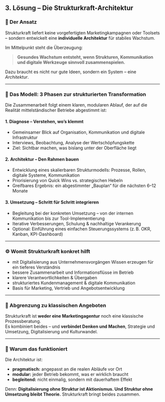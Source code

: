 ## 3. Lösung – Die Strukturkraft-Architektur

### 🧱 Der Ansatz

Strukturkraft liefert keine vorgefertigten Marketingkampagnen oder Toolsets – sondern entwickelt eine **individuelle Architektur** für stabiles Wachstum.

Im Mittelpunkt steht die Überzeugung:  
> **Gesundes Wachstum entsteht, wenn Strukturen, Kommunikation und digitale Werkzeuge sinnvoll zusammenspielen.**

Dazu braucht es nicht nur gute Ideen, sondern ein System – eine *Architektur*.

---

### 🧰 Das Modell: 3 Phasen zur strukturierten Transformation

Die Zusammenarbeit folgt einem klaren, modularen Ablauf, der auf die Realität mittelständischer Betriebe abgestimmt ist:

#### 1. **Diagnose – Verstehen, wo’s klemmt**
- Gemeinsamer Blick auf Organisation, Kommunikation und digitale Infrastruktur
- Interviews, Beobachtung, Analyse der Wertschöpfungskette
- Ziel: Sichtbar machen, was bislang unter der Oberfläche liegt

#### 2. **Architektur – Den Rahmen bauen**
- Entwicklung eines skalierbaren Strukturmodells: Prozesse, Rollen, digitale Systeme, Kommunikation
- Priorisierung von Quick Wins vs. strategischen Hebeln
- Greifbares Ergebnis: ein abgestimmter „Bauplan“ für die nächsten 6–12 Monate

#### 3. **Umsetzung – Schritt für Schritt integrieren**
- Begleitung bei der konkreten Umsetzung – von der internen Kommunikation bis zur Tool-Implementierung
- Iterative Verbesserungen, Schulung & nachhaltige Verankerung
- Optional: Einführung eines einfachen Steuerungssystems (z. B. OKR, Kanban, KPI-Dashboard)

---

### ⚙️ Womit Strukturkraft konkret hilft

- mit Digitalisierung aus Unternehmensvorgängen Wissen erzeugen für ein tieferes Verständnis
- bessere Zusammenarbeit und Informationsflüsse im Betrieb
- klarere Verantwortlichkeiten & Übergaben
- strukturiertes Kundenmanagement & digitale Kommunikation
- Basis für Marketing, Vertrieb und Angebotsentwicklung

---

### 📌 Abgrenzung zu klassischen Angeboten

Strukturkraft ist **weder eine Marketingagentur** noch eine klassische Prozessberatung.  
Es kombiniert beides – und **verbindet Denken und Machen**, Strategie und Umsetzung, Digitalisierung und Kulturwandel.

---

### 🔑 Warum das funktioniert

Die Architektur ist:
- **pragmatisch:** angepasst an die realen Abläufe vor Ort
- **modular:** jeder Betrieb bekommt, was er wirklich braucht
- **begleitend:** nicht einmalig, sondern mit dauerhaftem Effekt

Denn: **Digitalisierung ohne Struktur ist Aktionismus. Und Struktur ohne Umsetzung bleibt Theorie.**
Strukturkraft bringt beides zusammen.
